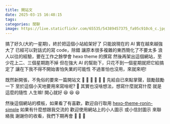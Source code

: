 ```yaml
---
title: 開站文
date: 2025-03-15 16:48:15
tags:
categories: 閒聊
image: https://live.staticflickr.com/65535/54389457375_fa95c910c6_c.jpg
---
```


搞了好久(大約一星期)，終於把這個小站給架好了
只能說現在的 AI 實在越來越強大了
已經可以對話式的寫 code，除錯
讓原本很多複雜的東西簡化了不要太多
浪人以往的經驗，要在工作之餘學會 hexo theme 的撰寫
然後再架出這個網站，至少花上二、三個星期跑不掉
但在強大 AI 的幫助下，只花不到一個星期就把它給搞定了
讓在下我不得不開始害怕失業的可能性
不過害怕也沒用，來就來吧!

既然新開張，不免俗的要來一篇開站文
:clap: :clap: :clap: :clap: :clap: :clap:
先給自已來點掌聲，鼓勵鼓勵一下
至於這個小天地要用來寫啥呢? :thinking:
其實也沒啥想法，想寫什麼就寫什麼
就是這麼的隨性
人生嘛! 開心就好 :laughing: :laughing: :laughing:

然後這個網站的模板，如果看了有喜歡，歡迎自行取用
[hexo-theme-ronin-simple](https://github.com/benjaminchen/hexo-theme-ronin-simple)
如果有什麼想跟我交流的
歡迎使用網站上的小人圖示 <i class="bi bi-person-lines-fill"></i> 或小信封圖示 <i class="bi bi-envelope-at"></i> 來聯絡我
謝謝你的收看，我們下期再會 :tada: :tada: :tada:
